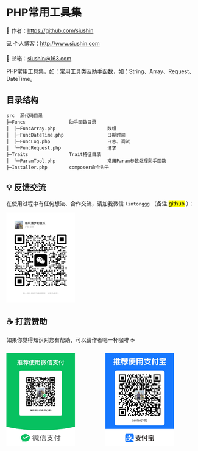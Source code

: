 # PHP常用工具集

👤 作者：<https://github.com/siushin>

💻 个人博客：<http://www.siushin.com>

📮 邮箱：<a href="mailto:siushin@163.com">siushin@163.com</a>

PHP常用工具集，如：常用工具类及助手函数，如：String、Array、Request、DateTime。

## 目录结构

```text
src  源代码目录
├─Funcs                助手函数目录
│  ├─FuncArray.php                   数组
│  ├─FuncDateTime.php                日期时间
│  ├─FuncLog.php                     日志、调试
│  └─FuncRequest.php                 请求
├─Traits               Trait特征目录
│  └─ParamTool.php                   常用Param参数处理助手函数
├─Installer.php        composer命令钩子
```

## 💡 反馈交流

在使用过程中有任何想法、合作交流，请加我微信 `lintonggg` （备注 <mark>github</mark> ）：

<img src="https://raw.githubusercontent.com/siushin/doc/refs/heads/main/docs/public/%E5%BE%AE%E4%BF%A1%E4%BA%8C%E7%BB%B4%E7%A0%81.jpg" alt="添加我微信备注「github」" style="width: 180px;" />

## ☕️ 打赏赞助

如果你觉得知识对您有帮助，可以请作者喝一杯咖啡 ☕️

<div class="coffee" style="display: flex;align-items: center;margin-top: 20px;">
<img src="https://raw.githubusercontent.com/siushin/doc/refs/heads/main/docs/public/%E5%BE%AE%E4%BF%A1%E6%94%B6%E6%AC%BE%E7%A0%81.jpg" alt="微信收款码" style="width: 180px;margin-right: 80px;" />
<img src="https://raw.githubusercontent.com/siushin/doc/refs/heads/main/docs/public/%E6%94%AF%E4%BB%98%E5%AE%9D%E6%94%B6%E6%AC%BE%E7%A0%81.jpg" alt="支付宝收款码" style="width: 180px;" />
</div>
